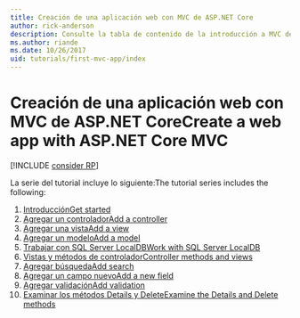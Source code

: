```yaml
---
title: Creación de una aplicación web con MVC de ASP.NET Core
author: rick-anderson
description: Consulte la tabla de contenido de la introducción a MVC de ASP.NET Core.
ms.author: riande
ms.date: 10/26/2017
uid: tutorials/first-mvc-app/index
---
```

# <a name="create-a-web-app-with-aspnet-core-mvc"></a><span data-ttu-id="2bcbb-103">Creación de una aplicación web con MVC de ASP.NET Core</span><span class="sxs-lookup"><span data-stu-id="2bcbb-103">Create a web app with ASP.NET Core MVC</span></span>

[!INCLUDE [consider RP](~/includes/razor.md)]

<span data-ttu-id="2bcbb-104">La serie del tutorial incluye lo siguiente:</span><span class="sxs-lookup"><span data-stu-id="2bcbb-104">The tutorial series includes the following:</span></span>

1. [<span data-ttu-id="2bcbb-105">Introducción</span><span class="sxs-lookup"><span data-stu-id="2bcbb-105">Get started</span></span>](start-mvc.md)
1. [<span data-ttu-id="2bcbb-106">Agregar un controlador</span><span class="sxs-lookup"><span data-stu-id="2bcbb-106">Add a controller</span></span>](adding-controller.md)
1. [<span data-ttu-id="2bcbb-107">Agregar una vista</span><span class="sxs-lookup"><span data-stu-id="2bcbb-107">Add a view</span></span>](adding-view.md)
1. [<span data-ttu-id="2bcbb-108">Agregar un modelo</span><span class="sxs-lookup"><span data-stu-id="2bcbb-108">Add a model</span></span>](adding-model.md)
1. [<span data-ttu-id="2bcbb-109">Trabajar con SQL Server LocalDB</span><span class="sxs-lookup"><span data-stu-id="2bcbb-109">Work with SQL Server LocalDB</span></span>](working-with-sql.md)
1. [<span data-ttu-id="2bcbb-110">Vistas y métodos de controlador</span><span class="sxs-lookup"><span data-stu-id="2bcbb-110">Controller methods and views</span></span>](controller-methods-views.md)
1. [<span data-ttu-id="2bcbb-111">Agregar búsqueda</span><span class="sxs-lookup"><span data-stu-id="2bcbb-111">Add search</span></span>](search.md)
1. [<span data-ttu-id="2bcbb-112">Agregar un campo nuevo</span><span class="sxs-lookup"><span data-stu-id="2bcbb-112">Add a new field</span></span>](new-field.md)
1. [<span data-ttu-id="2bcbb-113">Agregar validación</span><span class="sxs-lookup"><span data-stu-id="2bcbb-113">Add validation</span></span>](validation.md)
1. [<span data-ttu-id="2bcbb-114">Examinar los métodos Details y Delete</span><span class="sxs-lookup"><span data-stu-id="2bcbb-114">Examine the Details and Delete methods</span></span>](details.md)
